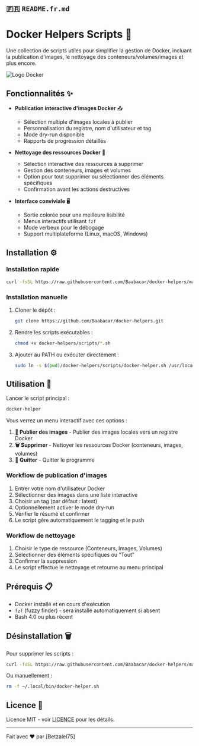 

## 🇫🇷 `README.fr.md`


# Docker Helpers Scripts 🐳

Une collection de scripts utiles pour simplifier la gestion de Docker, incluant la publication d'images, le nettoyage des conteneurs/volumes/images et plus encore.

![Logo Docker](https://www.docker.com/wp-content/uploads/2022/03/vertical-logo-monochromatic.png)

## Fonctionnalités ✨

- **Publication interactive d'images Docker** 📤
  - Sélection multiple d'images locales à publier
  - Personnalisation du registre, nom d'utilisateur et tag
  - Mode dry-run disponible
  - Rapports de progression détaillés

- **Nettoyage des ressources Docker** 🧹
  - Sélection interactive des ressources à supprimer
  - Gestion des conteneurs, images et volumes
  - Option pour tout supprimer ou sélectionner des éléments spécifiques
  - Confirmation avant les actions destructives

- **Interface conviviale** 🖥️
  - Sortie colorée pour une meilleure lisibilité
  - Menus interactifs utilisant `fzf`
  - Mode verbeux pour le débogage
  - Support multiplateforme (Linux, macOS, Windows)

## Installation ⚙️

### Installation rapide

```bash
curl -fsSL https://raw.githubusercontent.com/Baabacar/docker-helpers/main/scripts/install.sh | bash
```

### Installation manuelle

1. Cloner le dépôt :
   ```bash
   git clone https://github.com/Baabacar/docker-helpers.git
   ```

2. Rendre les scripts exécutables :
   ```bash
   chmod +x docker-helpers/scripts/*.sh
   ```

3. Ajouter au PATH ou exécuter directement :
   ```bash
   sudo ln -s $(pwd)/docker-helpers/scripts/docker-helper.sh /usr/local/bin/docker-helper
   ```

## Utilisation 🚀

Lancer le script principal :
```bash
docker-helper
```

Vous verrez un menu interactif avec ces options :

1. **🐳 Publier des images** - Publier des images locales vers un registre Docker
2. **🗑️ Supprimer** - Nettoyer les ressources Docker (conteneurs, images, volumes)
3. **🚪 Quitter** - Quitter le programme

### Workflow de publication d'images

1. Entrer votre nom d'utilisateur Docker
2. Sélectionner des images dans une liste interactive
3. Choisir un tag (par défaut : latest)
4. Optionnellement activer le mode dry-run
5. Vérifier le résumé et confirmer
6. Le script gère automatiquement le tagging et le push

### Workflow de nettoyage

1. Choisir le type de ressource (Conteneurs, Images, Volumes)
2. Sélectionner des éléments spécifiques ou "Tout"
3. Confirmer la suppression
4. Le script effectue le nettoyage et retourne au menu principal

## Prérequis 📋

- Docker installé et en cours d'exécution
- `fzf` (fuzzy finder) - sera installé automatiquement si absent
- Bash 4.0 ou plus récent

## Désinstallation 🗑️

Pour supprimer les scripts :

```bash
curl -fsSL https://raw.githubusercontent.com/Baabacar/docker-helpers/main/scripts/uninstall.sh | bash
```

Ou manuellement :
```bash
rm -f ~/.local/bin/docker-helper.sh
```

## Licence 📄

Licence MIT - voir [LICENCE](../LICENSE) pour les détails.

---

Fait avec ❤️ par [Betzalel75]